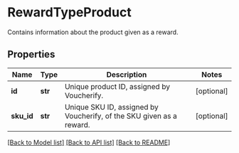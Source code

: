 # RewardTypeProduct

Contains information about the product given as a reward.

## Properties

Name | Type | Description | Notes
------------ | ------------- | ------------- | -------------
**id** | **str** | Unique product ID, assigned by Voucherify. | [optional] 
**sku_id** | **str** | Unique SKU ID, assigned by Voucherify, of the SKU given as a reward. | [optional] 

[[Back to Model list]](../README.md#documentation-for-models) [[Back to API list]](../README.md#documentation-for-api-endpoints) [[Back to README]](../README.md)


